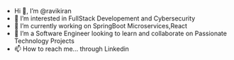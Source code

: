 - Hi 👋, I’m @ravikiran
- 👀 I’m interested in FullStack Developement and Cybersecurity
- 🌱 I’m currently working on  SpringBoot Microservices,React
- 💞️ I’m a Software Engineer looking to learn  and collaborate on Passionate Technology Projects
- 📫 How to reach me... through Linkedin

<!---
ravikiranx5/ravikiranx5 is a ✨ special ✨ repository because its `README.md` (this file) appears on your GitHub profile.
You can click the Preview link to take a look at your changes.
--->
